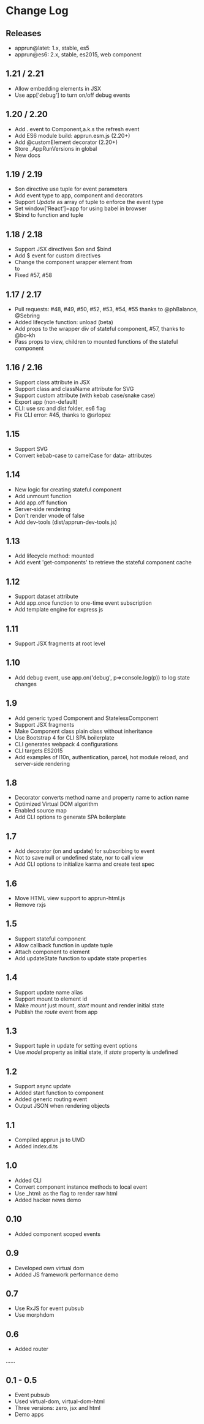 # Change Log

## Releases
* apprun@latet: 1.x, stable, es5
* apprun@es6: 2.x, stable, es2015, web component

## 1.21 / 2.21

* Allow embedding elements in JSX
* Use app['debug'] to turn on/off debug events

## 1.20 / 2.20

* Add . event to Component,a.k.s the refresh event
* Add ES6 module build: apprun.esm.js (2.20+)
* Add @customElement decorator (2.20+)
* Store _AppRunVersions in global
* New docs

## 1.19 / 2.19

* $on directive use tuple for event parameters
* Add event type to app, component and decorators
* Support _Update_ as array of tuple to enforce the event type
* Set window['React']=app for using babel in browser
* $bind to function and tuple

## 1.18 / 2.18

* Support JSX directives $on and $bind
* Add $ event for custom directives
* Change the component wrapper element from <div> to <section>
* Fixed #57, #58

## 1.17 / 2.17

* Pull requests: #48, #49, #50, #52, #53, #54, #55 thanks to @phBalance, @Sebring
* Added lifecycle function: unload (beta)
* Add props to the wrapper div of stateful component, #57, thanks to @bo-kh
* Pass props to view, children to mounted functions of the stateful component

## 1.16 / 2.16

* Support class attribute in JSX
* Support class and className attribute for SVG
* Support custom attribute (with kebab case/snake case)
* Export app (non-default)
* CLI: use src and dist folder, es6 flag
* Fix CLI error: #45, thanks to @srlopez

## 1.15

* Support SVG
* Convert kebab-case to camelCase for data- attributes

## 1.14

* New logic for creating stateful component
* Add unmount function
* Add app.off function
* Server-side rendering
* Don't render vnode of false
* Add dev-tools (dist/apprun-dev-tools.js)

## 1.13

* Add lifecycle method: mounted
* Add event 'get-components' to retrieve the stateful component cache

## 1.12

* Support dataset attribute
* Add app.once function to one-time event subscription
* Add template engine for express js

## 1.11

* Support JSX fragments at root level

## 1.10

* Add debug event, use app.on('debug', p=>console.log(p)) to log state changes

## 1.9

* Add generic typed Component<T> and StatelessComponent<T>
* Support JSX fragments
* Make Component class plain class without inheritance
* Use Bootstrap 4 for CLI SPA boilerplate
* CLI generates webpack 4 configurations
* CLI targets ES2015
* Add examples of l10n, authentication, parcel, hot module reload, and server-side rendering

## 1.8

* Decorator converts method name and property name to action name
* Optimized Virtual DOM algorithm
* Enabled source map
* Add CLI options to generate SPA boilerplate

## 1.7

* Add decorator (on and update) for subscribing to event
* Not to save null or undefined state, nor to call view
* Add CLI options to initialize karma and create test spec

## 1.6

* Move HTML view support to apprun-html.js
* Remove rxjs

## 1.5

* Support stateful component
* Allow callback function in update tuple
* Attach component to element
* Add updateState function to update state properties

## 1.4

* Support update name alias
* Support mount to element id
* Make _mount_ just mount, _start_ mount and render initial state
* Publish the _route_ event from app

## 1.3

* Support tuple in update for setting event options
* Use _model_ property as initial state, if _state_ property is undefined

## 1.2

* Support async update
* Added start function to component
* Added generic routing event
* Output JSON when rendering objects

## 1.1

* Compiled apprun.js to UMD
* Added index.d.ts

## 1.0

* Added CLI
* Convert component instance methods to local event
* Use _html: as the flag to render raw html
* Added hacker news demo

## 0.10

* Added component scoped events

## 0.9

* Developed own virtual dom
* Added JS framework performance demo

## 0.7

* Use RxJS for event pubsub
* Use morphdom

## 0.6

* Added router

......

## 0.1 - 0.5

* Event pubsub
* Used virtual-dom, virtual-dom-html
* Three versions: zero, jsx and html
* Demo apps
